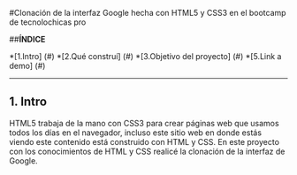#Clonación de la interfaz Google hecha con HTML5 y CSS3 en el bootcamp de tecnolochicas pro


##**ÍNDICE**

*[1.Intro] (#)
*[2.Qué construí] (#)
*[3.Objetivo del proyecto] (#)
*[5.Link a demo] (#)

*****

## 1. Intro
HTML5 trabaja de la mano con CSS3 para crear páginas web que usamos todos los días en el navegador, incluso este sitio web en donde estás viendo este contenido está construido con HTML y CSS. En este proyecto con los conocimientos de HTML y CSS realicé la clonación de la interfaz de Google.
